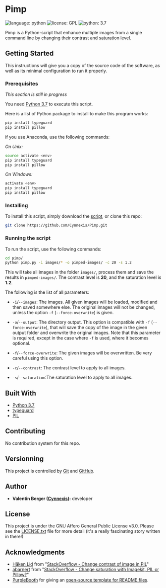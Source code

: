 # Pimp

![language: python][shield-language] ![license: GPL][shield-license] ![python: 3.7][shield-python-version]

Pimp is a Python-script that enhance multiple images from a single
command line by changing their contrast and saturation level.

## Getting Started

This instructions will give you a copy of the source code of the
software, as well as its minimal configuration to run it properly.

### Prerequisites

*This section is still in progress*

You need [Python 3.7][python 3.7] to execute this script.

Here is a list of Python package to install to make this program
works:

```bash
pip install typeguard
pip install pillow
```

if you use Anaconda, use the following commands:

*On Unix:*

```bash
source activate <env>
pip install typeguard
pip install pillow
```

*On Windows:*

```bash
activate <env>
pip install typeguard
pip install pillow
```

### Installing

To install this script, simply download the [script](https://raw.githubusercontent.com/Cynnexis/Pimp/master/pimp.py),
or clone this repo:

```bash
git clone https://github.com/Cynnexis/Pimp.git
```

### Running the script

To run the script, use the following commands:

```bash
cd pimp/
python pimp.py -i images/* -o pimped-images/ -c 20 -s 1.2
```

This will take all images in the folder `images/`, process them and save the results
in `pimped-images/`. The contrast level is **20**, and the saturation level is
**1.2**.

The following is the list of all parameters:

* `-i`/`--images`: The images. All given images will be loaded, modified and
then saved somewhere else. The original images will not be changed, unless the
option `-f` (`--force-overwrite`) is given.

* `-o`/`--output`: The directory output. This option is compatible with `-f`
(`--force-overwrite`), that will save the copy of the image in the given
output folder and overwrite the original images. Note that this parameter is
required, except in the case where `-f` is used, where it becomes optional.

* `-f`/`--force-overwrite`: The given images will be overwritten. Be very
careful using this option.

* `-c`/`--contrast`: The contrast level to apply to all images.

* `-s`/`--saturation`:The saturation level to apply to all images.

## Built With

* [Python 3.7][python 3.7]
* [typeguard][typeguard]
* [PIL][pil]

## Contributing

No contribution system for this repo.

## Versionning

This project is controlled by [Git][git] and [GitHub][github].

## Author

* **Valentin Berger ([Cynnexis](https://github.com/Cynnexis)):** developer

## License

This project is under the GNU Affero General Public License v3.0.
Please see the [LICENSE.txt](https://github.com/Cynnexis/Pimp/blob/master/LICENSE.txt)
file for more detail (it's a really fascinating story written in
there!)

## Acknowledgments

* [Håken Lid](https://stackoverflow.com/users/1977847/h%c3%a5ken-lid)
from "[StackOverflow - Change contrast of image in PIL](https://stackoverflow.com/a/42054155/7347145)"
* [abarnert](https://stackoverflow.com/users/908494/abarnert) from
"[StackOverflow - Change saturation with Imagekit, PIL or Pillow?](https://stackoverflow.com/a/16070333/7347145)"
* [PurpleBooth](https://gist.github.com/PurpleBooth) for giving an
[open-source template for README files](https://gist.github.com/PurpleBooth/109311bb0361f32d87a2).

[git]: https://git-scm.com/
[github]: https://github.com/
[python 3.7]: https://www.python.org/downloads/release/python-374/
[typeguard]: https://pypi.org/project/typeguard/
[pil]: https://pillow.readthedocs.io/en/stable/
[shield-language]: https://img.shields.io/badge/language-python-yellow.svg
[shield-license]: https://img.shields.io/badge/license-GPL-blue.svg
[shield-python-version]: https://img.shields.io/badge/python-3.7-yellow.svg
